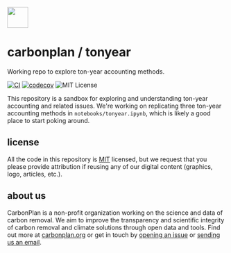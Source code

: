<img
  src='https://carbonplan-assets.s3.amazonaws.com/monogram/dark-small.png'
  height='48'
/>

# carbonplan / tonyear
Working repo to explore ton-year accounting methods.

[![CI](https://github.com/carbonplan/python-project-template/actions/workflows/main.yaml/badge.svg)](https://github.com/carbonplan/python-project-template/actions/workflows/main.yaml)
[![codecov](https://codecov.io/gh/carbonplan/ton-year/branch/main/graph/badge.svg?token=1PB0ZJ5WGW)](https://codecov.io/gh/carbonplan/ton-year)
![MIT License][]

[mit license]: https://badgen.net/badge/license/MIT/blue

This repository is a sandbox for exploring and understanding ton-year accounting and related issues. We're working on replicating three ton-year accounting methods in `notebooks/tonyear.ipynb`, which is likely a good place to start poking around.

## license

All the code in this repository is [MIT](https://choosealicense.com/licenses/mit/) licensed, but we request that you please provide attribution if reusing any of our digital content (graphics, logo, articles, etc.).

## about us

CarbonPlan is a non-profit organization working on the science and data of carbon removal. We aim to improve the transparency and scientific integrity of carbon removal and climate solutions through open data and tools. Find out more at [carbonplan.org](https://carbonplan.org/) or get in touch by [opening an issue](https://github.com/carbonplan/ton-year/issues/new) or [sending us an email](mailto:hello@carbonplan.org).
